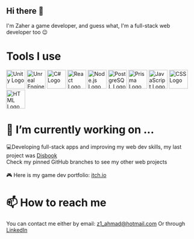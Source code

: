 ## Hi there 👋
I'm Zaher a game developer, and guess what, I'm a full-stack web developer too 😉

# Tools I use
<div>
  <img src="https://github.com/user-attachments/assets/0ee9c072-0b96-448f-996f-f4e0a54692ce" alt="Unity Logo" width="50" height="50" />
  <img src="https://github.com/user-attachments/assets/014e25c0-629c-43eb-9215-f44190463f25" alt="Unreal Engine Logo" width="50" />
  <img src="https://upload.wikimedia.org/wikipedia/commons/4/4f/Csharp_Logo.png" alt="C# Logo" width="50" height="50" />
  <img src="https://upload.wikimedia.org/wikipedia/commons/a/a7/React-icon.svg" alt="React Logo" width="50" height="50" />
  <img src="https://upload.wikimedia.org/wikipedia/commons/d/d9/Node.js_logo.svg" alt="Node.js Logo" width="50" height="50" />
  <img src="https://upload.wikimedia.org/wikipedia/commons/2/29/Postgresql_elephant.svg" alt="PostgreSQL Logo" width="50" height="50" />
  <img src="https://avatars.githubusercontent.com/u/17219288?s=200&v=4" alt="Prisma Logo" width="50" height="50" />
  <img src="https://upload.wikimedia.org/wikipedia/commons/6/6a/JavaScript-logo.png" alt="JavaScript Logo" width="50" height="50" />
  <img src="https://upload.wikimedia.org/wikipedia/commons/d/d5/CSS3_logo_and_wordmark.svg" alt="CSS Logo" width="50" height="50" />
  <img src="https://upload.wikimedia.org/wikipedia/commons/6/61/HTML5_logo_and_wordmark.svg" alt="HTML Logo" width="50" height="50" />
</div>

# 🔭 I’m currently working on ...
💻Developing full-stack apps and improving my web dev skills, my last project was <a href="https://mydisbook.netlify.app/">Disbook</a>
<br>
Check my pinned GitHub branches to see my other web projects
<br>
<br>
🎮 Here is my game dev portfolio: <a href="https://zaherha.itch.io/">itch.io</a>

# 📫 How to reach me
You can contact me either by email: z1_ahmad@hotmail.com
Or through <a href="https://www.linkedin.com/in/zaher-ha/">LinkedIn</a>
<!--
**Ahmad-Zaher-Alhafi/Ahmad-Zaher-Alhafi** is a ✨ _special_ ✨ repository because its `README.md` (this file) appears on your GitHub profile.

Here are some ideas to get you started:

-
- 🌱 I’m currently learning ...
- 👯 I’m looking to collaborate on ...
- 🤔 I’m looking for help with ...
- 💬 Ask me about ...

- 😄 Pronouns: ...
- ⚡ Fun fact: ...
-->
